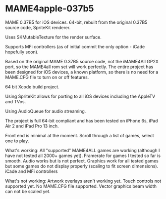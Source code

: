# MAME4apple-037b5

MAME 0.37B5 for iOS devices. 64-bit, rebuilt from the original 0.37B5 source code, SpriteKit renderer.

Uses SKMutableTexture for the render surface.

Supports MFi controllers (as of initial commit the only option - iCade hopefully soon).

Based on the original MAME 0.37B5 source code, not the iMAME4All GP2X port, so the MAME4all rom set will work perfectly. The entire project has been designed for iOS devices, a known platform, so there is no need for a MAME.CFG file to turn on or off features.

64 bit Xcode build project.

Using SpriteKit allows for porting to all iOS devices including the AppleTV and TVos.

Using AudioQueue for audio streaming.

The project is full 64-bit compliant and has been tested on iPhone 6s, iPad Air 2 and iPad Pro 13 inch.

Front end is minimal at the moment. Scroll through a list of games, select one to play.

What's working:
All "supported" MAME4ALL games are working (although I have not tested all 2000+ games yet).
Framerate for games I tested so far is smooth.
Audio works but is not perfect.
Graphics work for all tested games but some games do not display properly (scaling to fit screen dimensions).
iCade and MFi controllers

What's not working:
Artwork overlays aren't working yet.
Touch controls not supported yet.
No MAME.CFG file supported.
Vector graphics beam width can not be scaled yet.
